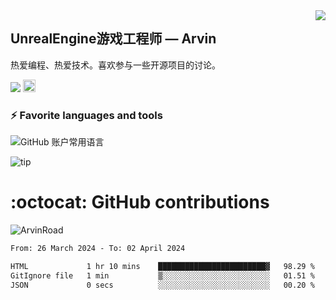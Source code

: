 <img align="right" src="https://count.getloli.com/get/@:ArvinRoad?theme=rule34">

## UnrealEngine游戏工程师 — Arvin

热爱编程、热爱技术。喜欢参与一些开源项目的讨论。

![](https://visitor-badge.glitch.me/badge?page_id=ArvinRoad.ArvinRoad)
[<img alt="github" src="https://img.shields.io/badge/github-ArvinRoad-8da0cb?style=for-the-badge&labelColor=555555&logo=github" height="20">](https://github.com/ArvinRoad)

### ⚡ Favorite languages and tools
![GitHub 账户常用语言](https://github-stats.ubrong.com/api/top-langs/?username=ArvinRoad&layout=compact&theme=tokyonight)

![tip](https://badgen.net/badge/C++/UE/orange?icon=bitcoin-lightning)

# :octocat: GitHub contributions

<img src="https://github-readme-stats.vercel.app/api?username=ArvinRoad&show_icons=true&count_private=true&theme=algolia" alt="ArvinRoad" />

<!--START_SECTION:waka-->

```txt
From: 26 March 2024 - To: 02 April 2024

HTML             1 hr 10 mins    ████████████████████████▓   98.29 %
GitIgnore file   1 min           ▒░░░░░░░░░░░░░░░░░░░░░░░░   01.51 %
JSON             0 secs          ░░░░░░░░░░░░░░░░░░░░░░░░░   00.20 %
```

<!--END_SECTION:waka-->
